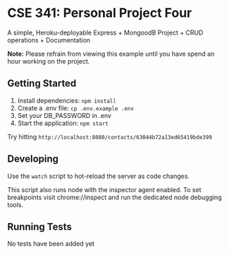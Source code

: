 # CSE 341: Personal Project Four
A simple, Heroku-deployable Express + MongoodB Project + CRUD operations + Documentation

**Note:**
Please refrain from viewing this example until you have spend an hour working on the project.
## Getting Started
1. Install dependencies: `npm install`
2. Create a .env file: `cp .env.example .env`
3. Set your DB_PASSWORD in .env 
4. Start the application: `npm start`

Try hitting `http://localhost:8080/contacts/63044b72a13ed65419bde399`

## Developing
Use the `watch` script to hot-reload the server as code changes.

This script also runs node with the inspector agent enabled. To
set breakpoints visit chrome://inspect and run the dedicated
node debugging tools.

## Running Tests
No tests have been added yet